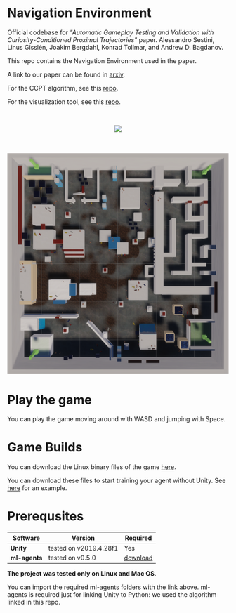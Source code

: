 # Navigation Environment
Official codebase for *"Automatic Gameplay Testing and Validation with Curiosity-Conditioned Proximal Trajectories"* paper.
Alessandro Sestini, Linus Gisslén, Joakim Bergdahl, Konrad Tollmar, and Andrew D. Bagdanov.

This repo contains the Navigation Environment used in the paper.

A link to our paper can be found in [arxiv](https://arxiv.org/pdf/2202.10057).

For the CCPT algorithm, see this [repo](https://github.com/SestoAle/CCPT).

For the visualization tool, see this [repo](https://github.com/SestoAle/VisCCPT).

<br/>
<p align="center">
    <img src="imgs/CCPT_teaser.png" width="800">
</p>

<br/>
<p align="center">
    <img src="imgs/top_screen.png" width="600">
</p>

# Play the game

You can play the game moving around with 
WASD and jumping with Space. 

# Game Builds
You can download the Linux binary files of the game [here](https://drive.google.com/file/d/1phfe0bA0bNNvqa_EngWnsgl1-1yWnV3O/view?usp=sharing).

You can download these files to start training your agent without Unity. See [here](https://github.com/SestoAle/CCPT) for an example. 

# Prerequsites
| Software                                                 | Version         | Required |
| ---------------------------------------------------------|-----------------| ---------|
| **Unity** | tested on v2019.4.28f1 | Yes |
| **ml-agents** | tested on v0.5.0| [download](https://drive.google.com/file/d/18_vvUN9_IPK7_guBRnL91tGzzFR5_V6N/view?usp=sharing) |

**The project was tested only on Linux and Mac OS**.

You can import the required ml-agents folders with the link above.
ml-agents is required just for linking Unity to Python: we used the algorithm linked in this repo.
